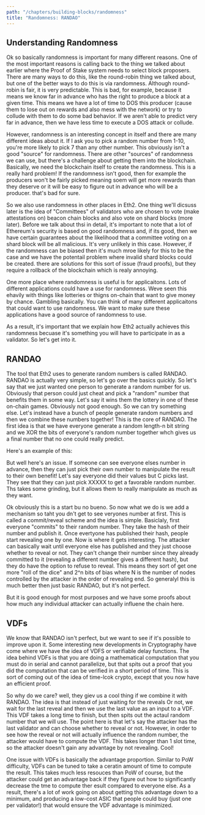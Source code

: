 ```yaml
---
path: "/chapters/building-blocks/randomness"
title: "Randomness: RANDAO"
---
```



## Understanding Randomness
Ok so basically randomness is important for many different reasons. One of the most important reasons is calling back to the thing we talked about earlier where the Proof of Stake system needs to select block proposers. There are many ways to do this, like the round-robin thing we talked about, but one of the better ways to do this is via randomness. Although round-robin is fair, it is very predictable. This is bad, for example, because it means we know far in advance who has the right to produce a block at a given time. This means we have a lot of time to DOS this producer (cause them to lose out on rewards and also mess with the network) or try to collude with them to do some bad behavior. If we aren't able to predict very far in advance, then we have less time to execute a DOS attack or collude.

However, randomness is an interesting concept in itself and there are many different ideas about it. If I ask you to pick a random number from 1-10, you're more likely to pick 7 than any other number. This obviously isn't a good "source" for randomness. There are other "sources" of randomness we can use, but there's a challenge about getting them into the blockchain. Basically, we need the blockchain itself to create the randomness. This is a really hard problem! If the randomness isn't good, then for example the producers won't be fairly picked meaning soem will get more rewards than they deserve or it will be easy to figure out in advance who will be a producer. that's bad for sure.

So we also use randomness in other places in Eth2. One thing we'll dicsuss later is the idea of "Committees" of validators who are chosen to vote (make attestations on) beacon chain blocks and also vote on shard blocks (more later). Before we talk about thsi in detail, it's important to note that a lot of Ethereum's security is based on good randomness and, if its good, then we have certain guarantees about the likelihood that a committee voting on a shard block will be all malicious. It's very unlikely in this case. However, if the randomness can be biased then it's much mroe likely for this to be the case and we have the potentail problem where invalid shard blocks could be created. there are solutions for this sort of issue (fraud proofs), but they require a rollback of the blockchain which is realy annoying.

One more place where randomness is useful is for applicaitons. Lots of different applications could have a use for randomness. Weve seen this ehavily with things like lotteries or thigns on-chain that want to give money by chance. Gambling basically. You can think of many different applicaitons that could want to use randomness. We want to make sure these applications have a good source of randomness to use.

As a result, it's important that we explain how Eth2 actually achieves this randomness becuase it's something you will have to participate in as a validator. So let's get into it.

## RANDAO
The tool that Eth2 uses to generate random numbers is called RANDAO. RANDAO is actually very simple, so let's go over the basics quickly. So let's say that we just wanted one person to generate a random number for us. Obviously that person could just cheat and pick a "random" number that benefits them in some way. Let's say it wins them the lottery in one of these on-chain games. Obviously not good enough. So we can try something else. Let's instead have a bunch of people generate random numbers and then we combine these numbers together! This is the core of RANDAO. The first idea is that we have everyone generate a random length-n bit string and we XOR the bits of everyone's random number together whch gives us a final number that no one could really predict. 

Here's an example of this:

But well here's an issue. If someone can see everyone elses number in advance, then they can just pick their own number to manipulate the result to their own benefit! Let's say everyone did their values but C picks last. They see that they can just pick XXXXX to get a favorable random number. Ths takes some grinding, but it allows them to really manipulate as much as they want.

Ok obviously this is a start bu no bueno. So now what we do is we add a mechanism so taht you dn't get to see veryones number at first. This is called a commit/reveal scheme and the idea is simple. Basiclaly, first everyone "commits" to their random number. They take the hash of their number and publish it. Once evertyone has published their hash, people start revealing one by one. Now is where it gets interesting. The attacker can basically wait until everyone else has published and they just choose whether to reveal or not. They can't change their number since they already committed to it (revealing a different number gives a different hash), but they do have the option to refuse to reveal. This means they sort of get one more "roll of the dice" and 2^n bits of bias where N is the number of nodes controlled by the attacker in the order of revealing end. So generalyl this is much better then just basic RANDAO, but it's not perfect.

But it is good enough for most purposes and we have some proofs about how much any individual attacker can actually influene the chain here.

## VDFs
We know that RANDAO isn't perfect, but we want to see if it's possible to improve upon it. Some interesting new developments in Cryptography have come where we have the idea of VDFS or verifiable delay functions. The idea behind VDFs is that you are doing a mathematical computation that you must do in serial and cannot parallelize, but that spits out a proof that you did the computation that can be verified in a short period of time. This is sort of coming out of the idea of time-lcok crypto, except that you now have an efficient proof. 

So why do we care? well, they giev us a cool thing if we combine it with RANDAO. The idea is that instead of just waiting for the reveals Or not, we wait for the last reveal and then we use the last value as an input to a VDF. This VDF takes a long time to finish, but then spits out the actaul random number that we will use. The point here is that let's say the attacker has the last validator and can choose whether to reveal or not. However, in order to see how the reveal or not will actually influence the random number, the attacker would have to compute the VDF. This takes longer than 1 slot time, so the attacker doesn't gain any advantage by not revealing. Cool!

One issue with VDFs is basically the advantage proportion. Similar to PoW difficulty, VDFs can be tuned to take a ceratin amount of time to compute the result. This takes much less resouces than PoW of course, but the attacker could get an advantage back if they figure out how to significantly decrease the tme to compute ther esult compared to everyone else. As a result, there's a lot of work going on about getting this advantage down to a minimum, and producing a low-cost ASIC that people could buy (just one per validator!) that would ensure the VDF advantage is minimized. 